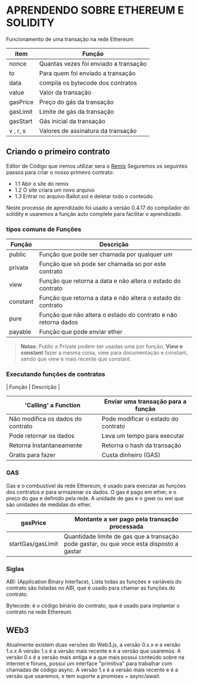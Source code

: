 # APRENDENDO SOBRE ETHEREUM E SOLIDITY
Funcionamento de uma transação na rede Ethereum

| item     |  Função                               |
|--        |--                                     |
|nonce     | Quantas vezes foi enviado a transação |
| to       | Para quem foi enviado a transação     |
| data     | compila os bytecode dos contratos     |
| value    | Valor da transação                    |
| gasPrice | Preço do gás da transação             |
| gasLimit | Limite de gás da transação            |
| gasStart | Gás inicial da transação              |
| v , r, s | Valores de assinatura da transação    |

## Criando o primeiro contrato

Editor de Código que iremos utilizar sera o [Remix](https://remix.ethereum.org/)
Seguremos os seguintes passos para criar o nosso primeiro contrato:
- 1.1  Abir o site do remix
- 1.2  O site criara um novo arquivo
- 1.3 Entrar no arquivo Ballot.sol e deletar todo o conteúdo

Neste processo de aprendizado foi usado a versão 0.4.17 do compilador do solidity e usaremos a função auto complete para facilitar o aprendizado.

### tipos comuns de Funções 

| Função | Descrição |
|--      |--         |
| public | Função que pode ser chamada por qualquer um |
| private | Função que só pode ser chamada so por este contrato |
| view | Função que retorna a data e não altera o estado do contrato |
| constant |  Função que retorna a data e não altera o estado do contrato |
| pure | Função que não altera o estado do contrato e não retorna dados |
| payable | Função que pode enviar ether |

>**Notas**: Public e Private podem ser usadas uma por função, 
 **View e constant** fazer a mesma coisa, view para documentação e constant, sendo que view e mais recente que constant.

### Executando funções de contratos

| Função | Descrição |

| 'Calling' a Function | Enviar uma transação para a função |
|--      |--         |
| Não modifica os dados do contrato| Pode modificar o estado do contrato| 
| Pode retornar os dados | Leva um tempo para executar |
|  Retorna Instantaneamente | Retorna o hash da transação|
| Gratis para fazer | Custa dinheiro (GAS) |

### GAS

Gas e o combustível da rede Ethereum, é usado para executar as funções dos contratos e para armazenar os dados. O gas é pago em ether, e o preço do gas e definido pela rede. A unidade de gas e o gwei ou wei que são unidades de medidas do ether.

| gasPrice| Montante a ser pago pela transação processada |
|--      |--         |
| startGas/gasLimit | Quantidade limite de gas que a transação pode gastar, ou que voce esta disposto a gastar |

### Siglas

ABI: (Application Binary Interface), Lista todas as funções e variáveis ​​do contrato são listadas no ABI, que é usado para chamar as funções do contrato.

Bytecode: é o código binário do contrato, que é usado para implantar o contrato na rede Ethereum.

## WEb3

Atualmente existem duas versões do Web3.js, a versão 0.x.x e a versão 1.x.x A versão 1.x é a versão mais recente e é a versão que usaremos. 
A versão 0.x é a versão mais antiga e a que mais possui conteúdo sobre na internet e fóruns, possui um interface "primitiva" para trabalhar com chamadas de código async.
A versão 1.x é a versão mais recente e é a versão que usaremos, e tem suporte a promises + async/await. 
